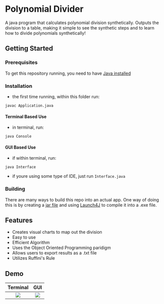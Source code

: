 # Polynomial Divider
A java program that calculates polynomial division synthetically. Outputs the division to a table, making it simple to see the synthetic steps and to learn how to divide polynomials synthetically!

## Getting Started
### Prerequisites
To get this repository running, you need to have [Java installed](https://java.com/en/download/)

### Installation
- the first time running, within this folder run:

 ```
 javac Application.java
 ```

#### Terminal Based Use
- in terminal, run:
```
java Console
```

#### GUI Based Use
- if within terminal, run: 
```
java Interface
```

- if youre using some type of IDE, just run `Interface.java`

### Building
There are many ways to build this repo into an actual app. One way of doing this is by creating a [jar file](https://docs.oracle.com/javase/tutorial/deployment/jar/build.html) and using [Launch4J](http://launch4j.sourceforge.net/) to compile it into a .exe file.

## Features
- Creates visual charts to map out the division
- Easy to use
- Efficient Algorithm
- Uses the Object Oriented Programming paridigm
- Allows users to export results as a .txt file
- Utilizes Ruffini's Rule

## Demo

Terminal                                                               |  GUI                      |
:---------------------------------------------------------------------:|:-------------------------:|
![](https://i.gyazo.com/1d4f803d40ea93cafe6e6c24a9d114ae.gif)     |  ![](https://i.gyazo.com/865e97d715ac75c4e434817ce335c83e.gif)     |
